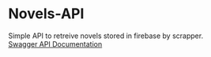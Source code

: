 # Novels-API

Simple API to retreive novels stored in firebase by scrapper. <br />
[Swagger API Documentation](https://abx123.github.io/apiv2/) <br />
